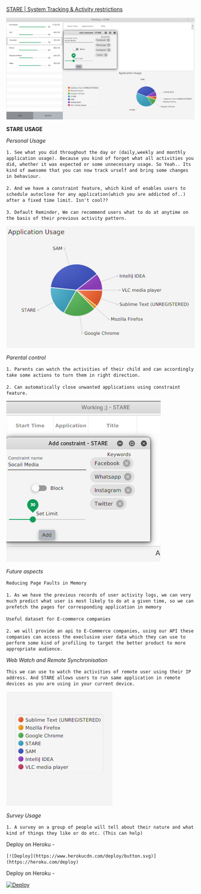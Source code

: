 [STARE | System Tracking & Activity restrictions](https://github.com/dbads/stare/)

<img src="https://github.com/dbads/stareOn/blob/master/Stare/static/Stare/img/s.png?raw=true">

**STARE USAGE**

*Personal Usage*

	1. See what you did throughout the day or (daily,weekly and monthly application usage). Because you kind of forget what all activities you did, whether it was expected or some unnecessary usage. So Yeah.. Its kind of awesome that you can now track urself and bring some changes in behaviour.

	2. And we have a constraint feature, which kind of enables users to schedule autoclose for any application(which you are addicted of..) after a fixed time limit. Isn't cool??

	3. Default Reminder, We can recommend users what to do at anytime on the basis of their previous activity pattern.

<img src="https://github.com/dbads/stareOn/blob/master/Stare/static/Stare/img/sd2.png?raw=true">
	
*Parental control* 

	1. Parents can watch the activities of their child and can accordingly take some actions to turn them in right direction.  
	
	2. Can automatically close unwanted applications using constraint feature.

<img src="https://github.com/dbads/stareOn/blob/master/Stare/static/Stare/img/sd3.png?raw=true">

*Future aspects*

	Reducing Page Faults in Memory 

	1. As we have the previous records of user activity logs, we can very much predict what user is most likely to do at a given time, so we can prefetch the pages for corresponding application in memory
	
	Useful dataset for E-commerce companies
	
	2. we will provide an api to E-Commerce companies, using our API these companies can access the execlusive user data which they can use to perform some kind of profiling to target the better product to more appropriate audience.


*Web Watch and Remote Synchronisation*
	
	This we can use to watch the activities of remote user using their IP address. And STARE allows users to run same application in remote devices as you are using in your current device.

<img src="https://github.com/dbads/stareOn/blob/master/Stare/static/Stare/img/sd1.png?raw=true">
	
	
*Survey Usage*

	1. A survey on a group of people will tell about their nature and what kind of things they like or do etc. (This can help)


Deploy on Heroku - 

	[![Deploy](https://www.herokucdn.com/deploy/button.svg)](https://heroku.com/deploy)












Deploy on Heroku - 

[![Deploy](https://www.herokucdn.com/deploy/button.svg)](https://heroku.com/deploy)
